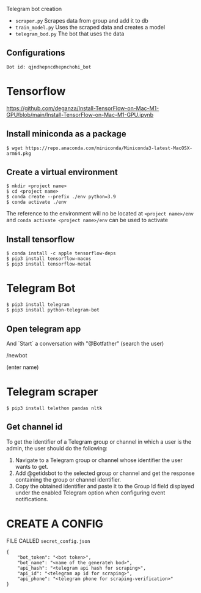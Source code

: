 Telegram bot creation

* `scraper.py` Scrapes data from group and add it to db
* `train_model.py` Uses the scraped data and creates a model
* `telegram_bod.py` The bot that uses the data

## Configurations
`Bot id: qjndhepncdhepnchohi_bot`

# Tensorflow
https://github.com/deganza/Install-TensorFlow-on-Mac-M1-GPU/blob/main/Install-TensorFlow-on-Mac-M1-GPU.ipynb

## Install miniconda as a package
```
$ wget https://repo.anaconda.com/miniconda/Miniconda3-latest-MacOSX-arm64.pkg
```

## Create a virtual environment
```
$ mkdir <project name>
$ cd <project name>
$ conda create --prefix ./env python=3.9
$ conda activate ./env
```
The reference to the environment will no be located at `<project name>/env` and `conda activate <project name>/env` can be used to activate

## Install tensorflow
```
$ conda install -c apple tensorflow-deps
$ pip3 install tensorflow-macos
$ pip3 install tensorflow-metal
```
# Telegram Bot
```
$ pip3 install telegram
$ pip3 install python-telegram-bot
```

## Open telegram app 
And ´Start´ a conversation with "@Botfather" (search the user)

/newbot

(enter name)


# Telegram scraper
```
$ pip3 install telethon pandas nltk
```
## Get channel id
To get the identifier of a Telegram group or channel in which a user is the admin, the user should do the following:
1. Navigate to a Telegram group or channel whose identifier the user wants to get.
2. Add @getidsbot to the selected group or channel and get the response containing the group or channel identifier.
3. Copy the obtained identifier and paste it to the Group Id field displayed under the enabled Telegram option when configuring event notifications.

# CREATE A CONFIG 
FILE CALLED `secret_config.json`
```
{
    "bot_token": "<bot token>",
    "bot_name": "<name of the generateh bod>",
    "api_hash": "<telegram api hash for scraping>",
    "api_id": "<telegram ap id for scraping>",
    "api_phone": "<telegram phone for scraping-verification>"
}
```